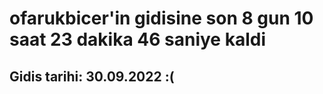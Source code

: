 # ofarukbicer'in gidisine son 8 gun 10 saat 23 dakika 46 saniye kaldi

## Gidis tarihi: 30.09.2022 :(